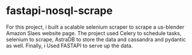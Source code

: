 # fastapi-nosql-scrape

For this project, i built a scalable selenium scraper to scrape a us-blender Amazon Slaes website page.
The project used Celery to schedule tasks, selenium to scrape, AstraDB to store the data and cassandra and pydantic as well.
Finally, i Used FASTAPI to serve up the data.
